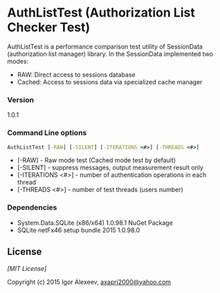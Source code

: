 # AuthListTest  (Authorization List Checker Test)

AuthListTest is a performance comparison test utility of SessionData (authorization list manager) library.
In the SessionData implemented two modes:

  - RAW: Direct access to sessions database
  - Cached: Access to sessions data via specialized cache manager
  
### Version
1.0.1

### Command Line options

```cmd
AuthListTest [-RAW] [-SILENT] [-ITERATIONS <#>] [-THREADS <#>]
```
* [-RAW] - Raw mode test (Cached mode test by default)
* [-SILENT] - suppress messages, output measurement result only 
* [-ITERATIONS <#>] - number of authentication operations in each thread
* [-THREADS <#>] - number of test threads (users number)

### Dependencies
* System.Data.SQLite (x86/x64) 1.0.98.1 NuGet Package
* SQLite netFx46 setup bundle 2015 1.0.98.0

## License

*[MIT License]* 

Copyright (c) 2015 Igor Alexeev, axaprj2000@yahoo.com
